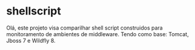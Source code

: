 # shellscript

Olá, este projeto visa comparilhar shell script construidos para monitoramento de ambientes de middleware.
Tendo como base: Tomcat, Jboss 7 e Wildfly 8.
